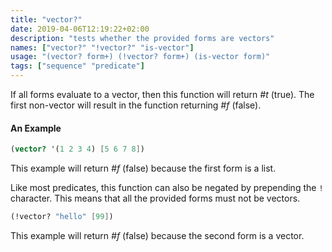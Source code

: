 ```yaml
---
title: "vector?"
date: 2019-04-06T12:19:22+02:00
description: "tests whether the provided forms are vectors"
names: ["vector?" "!vector?" "is-vector"]
usage: "(vector? form+) (!vector? form+) (is-vector form)"
tags: ["sequence" "predicate"]
---
```


If all forms evaluate to a vector, then this function will return _#t_ (true). The first non-vector will result in the function returning _#f_ (false).

#### An Example

```scheme
(vector? '(1 2 3 4) [5 6 7 8])
```

This example will return _#f_ (false) because the first form is a list.

Like most predicates, this function can also be negated by prepending the `!` character. This means that all the provided forms must not be vectors.

```scheme
(!vector? "hello" [99])
```

This example will return _#f_ (false) because the second form is a vector.
